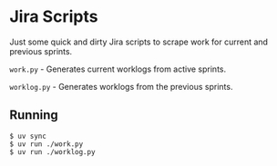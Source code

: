 # Jira Scripts

Just some quick and dirty Jira scripts to scrape work for current and previous sprints.

```work.py``` - Generates current worklogs from active sprints.

```worklog.py``` - Generates worklogs from the previous sprints.

## Running

```shell
$ uv sync
$ uv run ./work.py
$ uv run ./worklog.py
```
